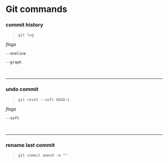 # Git commands

### commit history

>```git log```

*flags*

```--oneline```

```--graph```

</br>

---
### undo commit

>```git reset --soft HEAD~1```

*flags*

```--soft```

</br>

---
### rename last commit

>```git commit amend -m ""```